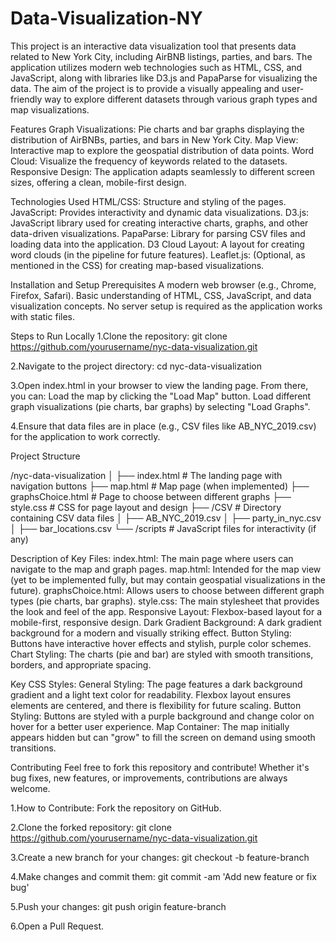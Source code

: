 # Data-Visualization-NY
This project is an interactive data visualization tool that presents data related to New York City, including AirBNB listings, parties, and bars. The application utilizes modern web technologies such as HTML, CSS, and JavaScript, along with libraries like D3.js and PapaParse for visualizing the data. The aim of the project is to provide a visually appealing and user-friendly way to explore different datasets through various graph types and map visualizations.

Features
  Graph Visualizations: Pie charts and bar graphs displaying the distribution of AirBNBs, parties, and bars in New York City.
  Map View: Interactive map to explore the geospatial distribution of data points.
  Word Cloud: Visualize the frequency of keywords related to the datasets.
  Responsive Design: The application adapts seamlessly to different screen sizes, offering a clean, mobile-first design.
  
Technologies Used
  HTML/CSS: Structure and styling of the pages.
  JavaScript: Provides interactivity and dynamic data visualizations.
    D3.js: JavaScript library used for creating interactive charts, graphs, and other data-driven visualizations.
    PapaParse: Library for parsing CSV files and loading data into the application.
    D3 Cloud Layout: A layout for creating word clouds (in the pipeline for future features).
    Leaflet.js: (Optional, as mentioned in the CSS) for creating map-based visualizations.
    
Installation and Setup
  Prerequisites
    A modern web browser (e.g., Chrome, Firefox, Safari).
    Basic understanding of HTML, CSS, JavaScript, and data visualization concepts.
    No server setup is required as the application works with static files.
    
Steps to Run Locally
1.Clone the repository:
git clone https://github.com/yourusername/nyc-data-visualization.git

2.Navigate to the project directory:
cd nyc-data-visualization

3.Open index.html in your browser to view the landing page. From there, you can:
Load the map by clicking the "Load Map" button.
Load different graph visualizations (pie charts, bar graphs) by selecting "Load Graphs".

4.Ensure that data files are in place (e.g., CSV files like AB_NYC_2019.csv) for the application to work correctly.

Project Structure

/nyc-data-visualization
│
├── index.html           # The landing page with navigation buttons
├── map.html             # Map page (when implemented)
├── graphsChoice.html    # Page to choose between different graphs
├── style.css            # CSS for page layout and design
├── /CSV                 # Directory containing CSV data files
│   ├── AB_NYC_2019.csv
│   ├── party_in_nyc.csv
│   ├── bar_locations.csv
└── /scripts             # JavaScript files for interactivity (if any)

Description of Key Files:
  index.html: The main page where users can navigate to the map and graph pages.
  map.html: Intended for the map view (yet to be implemented fully, but may contain geospatial visualizations in the future).
  graphsChoice.html: Allows users to choose between different graph types (pie charts, bar graphs).
  style.css: The main stylesheet that provides the look and feel of the app.
    Responsive Layout: Flexbox-based layout for a mobile-first, responsive design.
    Dark Gradient Background: A dark gradient background for a modern and visually striking effect.
    Button Styling: Buttons have interactive hover effects and stylish, purple color schemes.
    Chart Styling: The charts (pie and bar) are styled with smooth transitions, borders, and appropriate spacing.
    
Key CSS Styles:
  General Styling:
    The page features a dark background gradient and a light text color for readability.
    Flexbox layout ensures elements are centered, and there is flexibility for future scaling.
  Button Styling:
    Buttons are styled with a purple background and change color on hover for a better user experience.
  Map Container:
    The map initially appears hidden but can "grow" to fill the screen on demand using smooth transitions.
    
Contributing
Feel free to fork this repository and contribute! Whether it's bug fixes, new features, or improvements, contributions are always welcome.

1.How to Contribute:
Fork the repository on GitHub.

2.Clone the forked repository:
git clone https://github.com/yourusername/nyc-data-visualization.git

3.Create a new branch for your changes:
git checkout -b feature-branch

4.Make changes and commit them:
git commit -am 'Add new feature or fix bug'

5.Push your changes:
git push origin feature-branch

6.Open a Pull Request.
